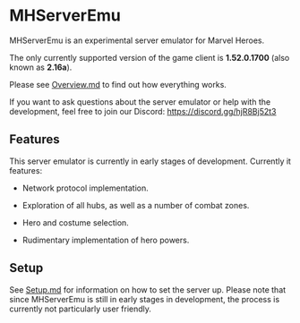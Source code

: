 # MHServerEmu

MHServerEmu is an experimental server emulator for Marvel Heroes.

The only currently supported version of the game client is **1.52.0.1700** (also known as **2.16a**).

Please see [Overview.md](https://github.com/Crypto137/MHServerEmu/blob/master/docs/Overview.md) to find out how everything works.

If you want to ask questions about the server emulator or help with the development, feel free to join our Discord: https://discord.gg/hjR8Bj52t3

## Features

This server emulator is currently in early stages of development. Currently it features:

- Network protocol implementation.

- Exploration of all hubs, as well as a number of combat zones.

- Hero and costume selection.

- Rudimentary implementation of hero powers.

## Setup

See [Setup.md](https://github.com/Crypto137/MHServerEmu/blob/master/docs/Setup.md) for information on how to set the server up. Please note that since MHServerEmu is still in early stages in development, the process is currently not particularly user friendly.
